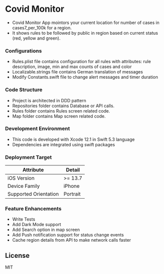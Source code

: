 # Covid Monitor
- Covid Monitor App mointors your current location for number of cases in cases7_per_100k for a region. 
- It shows rules to be followed by public in region based on current status (red, yellow and green).


### Configurations

  - Rules.plist file contains configuration for all rules with attributes: rule description, image, min and max counts of cases and color
  - Localizable.strings file contains German translation of messages
  - Modify Constants.swift file to change alert messages and timer duration

### Code Structure
  - Project is architected in DDD pattern
  - Repositories folder contains Database or API calls.
  - Rules folder contains Rules screen related code.
  - Map folder contains Map screen related code.

### Development Environment
  - This code is developed with Xcode 12.1 in Swift 5.3 language
  - Dependencies are integrated using swift packages

### Deployment Target
| Attribute | Detail |
| ------ | ------ |
| iOS Version | >= 13.7 |
| Device Family | iPhone |
| Supported Orientation | Portrait |

### Feature Enhancements

 - Write Tests
 - Add Dark Mode support
 - Add Search option in map screen
 - Add Push notification support for status change events
 - Cache region details from API to make network calls faster


License
----

MIT
